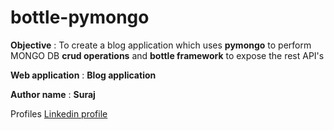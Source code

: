 # bottle-pymongo

**Objective** : To create a blog application which uses **pymongo** to perform MONGO DB **crud operations** and **bottle framework** to expose the rest API's

**Web application** : **Blog application**

**Author name** : **Suraj**

Profiles [Linkedin profile](https://www.linkedin.com/in/suraj-s-8a2a4459/)

